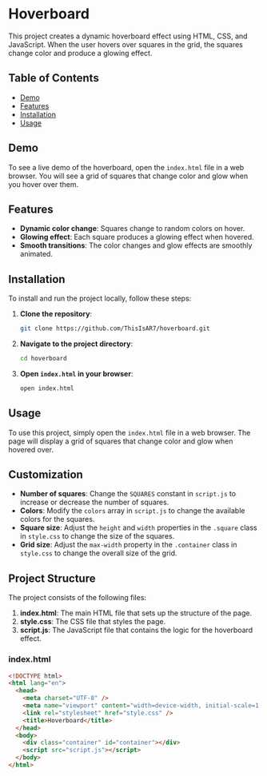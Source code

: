 # Hoverboard

This project creates a dynamic hoverboard effect using HTML, CSS, and JavaScript. When the user hovers over squares in the grid, the squares change color and produce a glowing effect.

## Table of Contents
- [Demo](#demo)
- [Features](#features)
- [Installation](#installation)
- [Usage](#usage)

## Demo

To see a live demo of the hoverboard, open the `index.html` file in a web browser. You will see a grid of squares that change color and glow when you hover over them.

## Features

- **Dynamic color change**: Squares change to random colors on hover.
- **Glowing effect**: Each square produces a glowing effect when hovered.
- **Smooth transitions**: The color changes and glow effects are smoothly animated.

## Installation

To install and run the project locally, follow these steps:

1. **Clone the repository**:
    ```bash
    git clone https://github.com/ThisIsAR7/hoverboard.git
    ```
2. **Navigate to the project directory**:
    ```bash
    cd hoverboard
    ```
3. **Open `index.html` in your browser**:
    ```bash
    open index.html
    ```

## Usage

To use this project, simply open the `index.html` file in a web browser. The page will display a grid of squares that change color and glow when hovered over.

## Customization

- **Number of squares**: Change the `SQUARES` constant in `script.js` to increase or decrease the number of squares.
- **Colors**: Modify the `colors` array in `script.js` to change the available colors for the squares.
- **Square size**: Adjust the `height` and `width` properties in the `.square` class in `style.css` to change the size of the squares.
- **Grid size**: Adjust the `max-width` property in the `.container` class in `style.css` to change the overall size of the grid.

## Project Structure

The project consists of the following files:

1. **index.html**: The main HTML file that sets up the structure of the page.
2. **style.css**: The CSS file that styles the page.
3. **script.js**: The JavaScript file that contains the logic for the hoverboard effect.

### index.html
```html
<!DOCTYPE html>
<html lang="en">
  <head>
    <meta charset="UTF-8" />
    <meta name="viewport" content="width=device-width, initial-scale=1.0" />
    <link rel="stylesheet" href="style.css" />
    <title>Hoverboard</title>
  </head>
  <body>
    <div class="container" id="container"></div>
    <script src="script.js"></script>
  </body>
</html>
